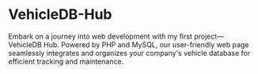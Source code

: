 # VehicleDB-Hub
Embark on a journey into web development with my first project— VehicleDB Hub. Powered by PHP and MySQL, our user-friendly web page seamlessly integrates and organizes your company's vehicle database for efficient tracking and maintenance. 
